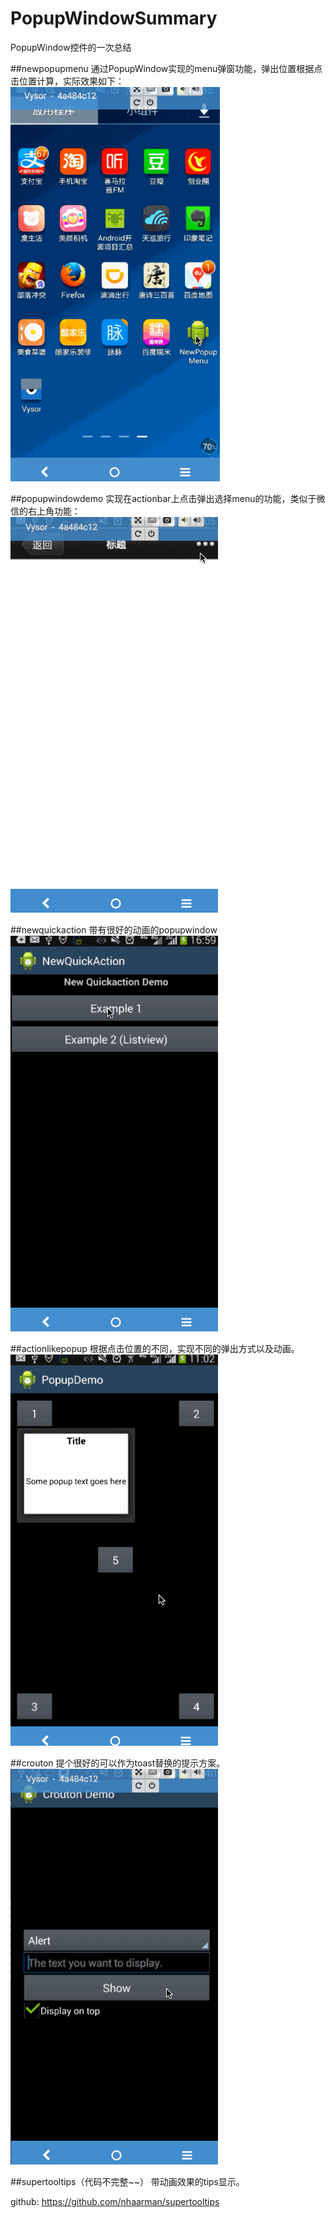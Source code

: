 # PopupWindowSummary

PopupWindow控件的一次总结

##newpopupmenu
通过PopupWindow实现的menu弹窗功能，弹出位置根据点击位置计算，实际效果如下：  
![](/gif/newpopupmenu.gif)

##popupwindowdemo
实现在actionbar上点击弹出选择menu的功能，类似于微信的右上角功能：  
![](/gif/PopupWindowDemo.gif)

##newquickaction
带有很好的动画的popupwindow  
![](/gif/newquickaction.gif)

##actionlikepopup
根据点击位置的不同，实现不同的弹出方式以及动画。  
![](/gif/actionlikepopup.gif)

##crouton
提个很好的可以作为toast替换的提示方案。  
![](/gif/crouton.gif)

##supertooltips（代码不完整~~）
带动画效果的tips显示。  

github: https://github.com/nhaarman/supertooltips
